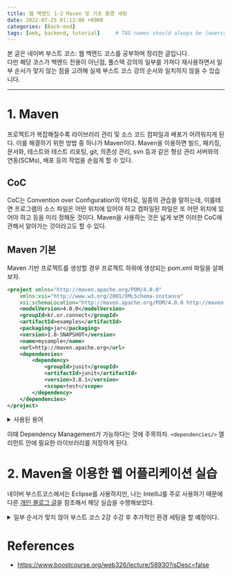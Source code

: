 ```yaml
---
title: 웹 백엔드 1-2 Maven 및 기초 환경 세팅
date: 2022-07-25 01:13:00 +0900
categories: [Back-end]
tags: [web, backend, tutorial]     # TAG names should always be lowercase
---
```


본 글은 네이버 부스트 코스: 웹 백엔드 코스를 공부하며 정리한 글입니다.  
다만 해당 코스가 백엔드 전용이 아닌점, 풀스택 강의의 일부를 가져다 재사용하면서 일부 순서가 맞지 않는 점을 고려해 실제 부스트 코스 강의 순서와 일치하지 않을 수 있습니다.

---

# 1. Maven

프로젝트가 복잡해질수록 라이브러리 관리 및 소스 코드 컴파일과 배포가 어려워지게 된다. 이를 해결하기 위한 방법 중 하나가 Maven이다. Maven을 이용하면 빌드, 패키징, 문서화, 테스트와 테스트 리포팅, git, 의존성 관리, svn 등과 같은 형상 관리 서버와의 연동(SCMs), 배포 등의 작업을 손쉽게 할 수 있다.

## CoC

CoC는 Convention over Configuration의 약자로, 일종의 관습을 말하는데, 이를테면 프로그램의 소스 파일은 어떤 위치에 있어야 하고 컴파일된 파일은 또 어떤 위치에 있어야 하고 등을 미리 정해둔 것이다. Maven을 사용하는 것은 넓게 보면 이러한 CoC에 관해서 알아가는 것이라고도 할 수 있다.

## Maven 기본

Maven 기반 프로젝트를 생성할 경우 프로젝트 하위에 생성되는 pom.xml 파일을 살펴보자.

```xml
<project xmlns="http://maven.apache.org/POM/4.0.0"
    xmlns:xsi="http://www.w3.org/2001/XMLSchema-instance"
    xsi:schemaLocation="http://maven.apache.org/POM/4.0.0 http://maven.apache.org/maven-v4_0_0.xsd">
    <modelVersion>4.0.0</modelVersion>
    <groupId>kr.or.connect</groupId>
    <artifactId>examples</artifactId>
    <packaging>jar</packaging>
    <version>1.0-SNAPSHOT</version>
    <name>mysample</name>
    <url>http://maven.apache.org</url>
    <dependencies>
        <dependency>
            <groupId>junit</groupId>
            <artifactId>junit</artifactId>
            <version>3.8.1</version>
            <scope>test</scope>
        </dependency>
    </dependencies>
</project>
```

<details>
<summary>사용된 용어</summary>

* `project`: pom.xml 파일의 최상위 root element
* `modelVersion`: POM model의 버전
* `groupId`: 프로젝트를 생성하는 조직의 고유 아이디
* `artifactId`: 해당 프로젝트에 의해 생성되는 artifact의 고유 아이디
    - `artifactid-version.packaging`과 같이 생성됨
* `packaging`: 프로젝트를 어떤 형태로 패키징할 것인지 결정
* `version`: 프로젝트의 현재 버전
* `name`: 프로젝트명
* `url`: 프로젝트 사이트 URL(일반적)

</details>

이때 Dependency Management가 가능하다는 것에 주목하자. `<dependencies/>` 엘리먼트 안에 필요한 라이브러리를 저장하게 된다.


# 2. Maven을 이용한 웹 어플리케이션 실습

네이버 부스트코스에서는 Eclipse를 사용하지만, 나는 IntelliJ를 주로 사용하기 때문에 다른 [개인 블로그 글](https://tychejin.tistory.com/330)을 참조해서 해당 실습을 수행해보았다. 

<details>
<summary>일부 순서가 맞지 않아 부스트 코스 2강 수강 후 추가적인 환경 세팅을 할 예정이다.</summary>


Tomcat은 [공식 사이트](https://tomcat.apache.org/download-10.cgi)에서 미리 다운로드 받아놓았다.  

1. 해당 링크에서 추가적으로 servlet을 추가해줄 것이다.

    ![Maven Refresh](https://user-images.githubusercontent.com/88723775/180658238-34f42ddc-1eb9-4106-b6f8-14cc16c1c14d.png){: width="70%"}{: .center}

    Dependency를 추가하고 나면 옆의 새로고침 표시를 클릭하거나 `pom.xml > 오른쪽 마우스 > maven > Reload project`로 새로고침 해주자.

2. JSTL도 추가해보자.
    (부스트 코스 2강 먼저 수강 후 추가 예정)

</details>


# References

* <https://www.boostcourse.org/web326/lecture/58930?isDesc=false>